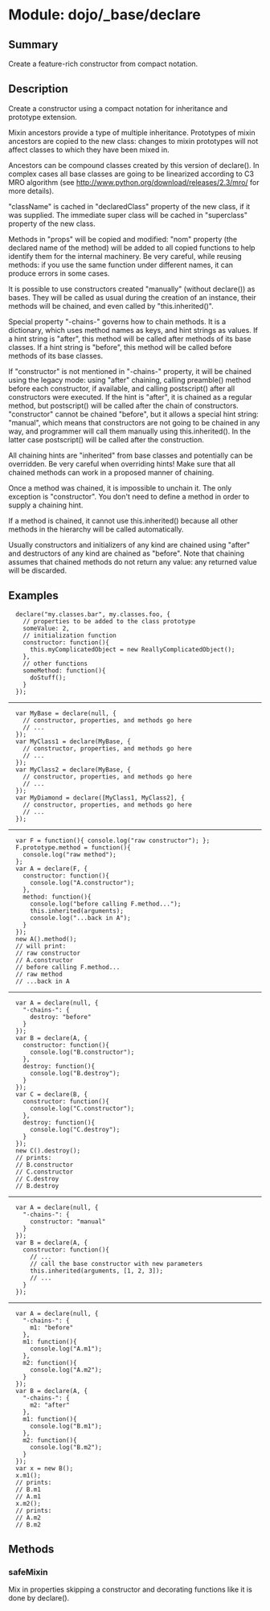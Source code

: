 # Module: dojo/_base/declare

## Summary

Create a feature-rich constructor from compact notation.
## Description

Create a constructor using a compact notation for inheritance and
prototype extension.

Mixin ancestors provide a type of multiple inheritance.
Prototypes of mixin ancestors are copied to the new class:
changes to mixin prototypes will not affect classes to which
they have been mixed in.

Ancestors can be compound classes created by this version of
declare(). In complex cases all base classes are going to be
linearized according to C3 MRO algorithm
(see http://www.python.org/download/releases/2.3/mro/ for more
details).

"className" is cached in "declaredClass" property of the new class,
if it was supplied. The immediate super class will be cached in
"superclass" property of the new class.

Methods in "props" will be copied and modified: "nom" property
(the declared name of the method) will be added to all copied
functions to help identify them for the internal machinery. Be
very careful, while reusing methods: if you use the same
function under different names, it can produce errors in some
cases.

It is possible to use constructors created "manually" (without
declare()) as bases. They will be called as usual during the
creation of an instance, their methods will be chained, and even
called by "this.inherited()".

Special property "-chains-" governs how to chain methods. It is
a dictionary, which uses method names as keys, and hint strings
as values. If a hint string is "after", this method will be
called after methods of its base classes. If a hint string is
"before", this method will be called before methods of its base
classes.

If "constructor" is not mentioned in "-chains-" property, it will
be chained using the legacy mode: using "after" chaining,
calling preamble() method before each constructor, if available,
and calling postscript() after all constructors were executed.
If the hint is "after", it is chained as a regular method, but
postscript() will be called after the chain of constructors.
"constructor" cannot be chained "before", but it allows
a special hint string: "manual", which means that constructors
are not going to be chained in any way, and programmer will call
them manually using this.inherited(). In the latter case
postscript() will be called after the construction.

All chaining hints are "inherited" from base classes and
potentially can be overridden. Be very careful when overriding
hints! Make sure that all chained methods can work in a proposed
manner of chaining.

Once a method was chained, it is impossible to unchain it. The
only exception is "constructor". You don't need to define a
method in order to supply a chaining hint.

If a method is chained, it cannot use this.inherited() because
all other methods in the hierarchy will be called automatically.

Usually constructors and initializers of any kind are chained
using "after" and destructors of any kind are chained as
"before". Note that chaining assumes that chained methods do not
return any value: any returned value will be discarded.

## Examples

      declare("my.classes.bar", my.classes.foo, {
        // properties to be added to the class prototype
        someValue: 2,
        // initialization function
        constructor: function(){
          this.myComplicatedObject = new ReallyComplicatedObject();
        },
        // other functions
        someMethod: function(){
          doStuff();
        }
      });



---

      var MyBase = declare(null, {
        // constructor, properties, and methods go here
        // ...
      });
      var MyClass1 = declare(MyBase, {
        // constructor, properties, and methods go here
        // ...
      });
      var MyClass2 = declare(MyBase, {
        // constructor, properties, and methods go here
        // ...
      });
      var MyDiamond = declare([MyClass1, MyClass2], {
        // constructor, properties, and methods go here
        // ...
      });



---

      var F = function(){ console.log("raw constructor"); };
      F.prototype.method = function(){
        console.log("raw method");
      };
      var A = declare(F, {
        constructor: function(){
          console.log("A.constructor");
        },
        method: function(){
          console.log("before calling F.method...");
          this.inherited(arguments);
          console.log("...back in A");
        }
      });
      new A().method();
      // will print:
      // raw constructor
      // A.constructor
      // before calling F.method...
      // raw method
      // ...back in A



---

      var A = declare(null, {
        "-chains-": {
          destroy: "before"
        }
      });
      var B = declare(A, {
        constructor: function(){
          console.log("B.constructor");
        },
        destroy: function(){
          console.log("B.destroy");
        }
      });
      var C = declare(B, {
        constructor: function(){
          console.log("C.constructor");
        },
        destroy: function(){
          console.log("C.destroy");
        }
      });
      new C().destroy();
      // prints:
      // B.constructor
      // C.constructor
      // C.destroy
      // B.destroy



---

      var A = declare(null, {
        "-chains-": {
          constructor: "manual"
        }
      });
      var B = declare(A, {
        constructor: function(){
          // ...
          // call the base constructor with new parameters
          this.inherited(arguments, [1, 2, 3]);
          // ...
        }
      });



---

      var A = declare(null, {
        "-chains-": {
          m1: "before"
        },
        m1: function(){
          console.log("A.m1");
        },
        m2: function(){
          console.log("A.m2");
        }
      });
      var B = declare(A, {
        "-chains-": {
          m2: "after"
        },
        m1: function(){
          console.log("B.m1");
        },
        m2: function(){
          console.log("B.m2");
        }
      });
      var x = new B();
      x.m1();
      // prints:
      // B.m1
      // A.m1
      x.m2();
      // prints:
      // A.m2
      // B.m2
## Methods

### safeMixin
Mix in properties skipping a constructor and decorating functions
like it is done by declare().

